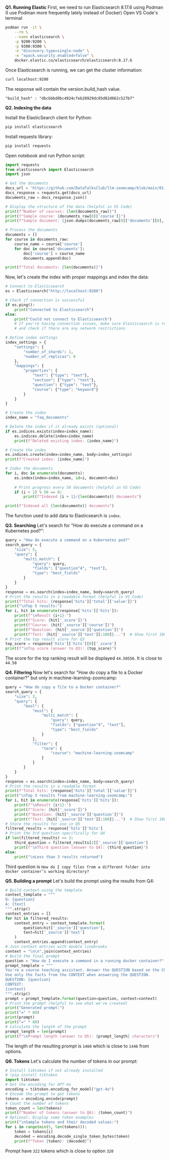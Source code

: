 **Q1. Running Elastic**
First, we need to run Elasticsearch 8.17.6 using Podman (I use Podman more frequently lately instead of Docker)
Open VS Code's terminal

```bash
podman run -it \
    --rm \
    --name elasticsearch \
    -p 9200:9200 \
    -p 9300:9300 \
    -e "discovery.type=single-node" \
    -e "xpack.security.enabled=false" \
    docker.elastic.co/elasticsearch/elasticsearch:8.17.6
```
Once Elasticsearch is running, we can get the cluster information:
```bash
curl localhost:9200
```
The response will contain the version.build_hash value. 

```
"build_hash" : "dbcbbbd0bc4924cfeb28929dc05d82d662c527b7"
```

**Q2. Indexing the data**

Install the ElasticSearch client for Python:
```python
pip install elasticsearch
```
Install requests library:
```python
pip install requests
```
Open notebook and run Python script:
```python
import requests 
from elasticsearch import Elasticsearch
import json

# Get the documents
docs_url = 'https://github.com/DataTalksClub/llm-zoomcamp/blob/main/01-intro/documents.json?raw=1'
docs_response = requests.get(docs_url)
documents_raw = docs_response.json()

# Display the structure of the data (helpful in VS Code)
print(f"Number of courses: {len(documents_raw)}")
print(f"Sample course: {documents_raw[0]['course']}")
print(f"Sample document: {json.dumps(documents_raw[0]['documents'][0], indent=2)}")

# Process the documents
documents = []
for course in documents_raw:
    course_name = course['course']
    for doc in course['documents']:
        doc['course'] = course_name
        documents.append(doc)

print(f"Total documents: {len(documents)}")
```
Now, let's create the index with proper mappings and index the data:

```python
# Connect to Elasticsearch
es = Elasticsearch("http://localhost:9200")

# Check if connection is successful
if es.ping():
    print("Connected to Elasticsearch")
else:
    print("Could not connect to Elasticsearch")
    # If you're having connection issues, make sure Elasticsearch is running
    # and check if there are any network restrictions

# Define index settings
index_settings = {
    "settings": {
        "number_of_shards": 1,
        "number_of_replicas": 0
    },
    "mappings": {
        "properties": {
            "text": {"type": "text"},
            "section": {"type": "text"},
            "question": {"type": "text"},
            "course": {"type": "keyword"} 
        }
    }
}

# Create the index
index_name = "faq_documents"

# Delete the index if it already exists (optional)
if es.indices.exists(index=index_name):
    es.indices.delete(index=index_name)
    print(f"Deleted existing index: {index_name}")

# Create the index
es.indices.create(index=index_name, body=index_settings)
print(f"Created index: {index_name}")

# Index the documents
for i, doc in enumerate(documents):
    es.index(index=index_name, id=i, document=doc)
    
    # Print progress every 50 documents (helpful in VS Code)
    if (i + 1) % 50 == 0:
        print(f"Indexed {i + 1}/{len(documents)} documents")

print(f"Indexed all {len(documents)} documents")
```

The function used to add data to Elasticsearch is `index`.

**Q3. Searching**
Let's search for "How do execute a command on a Kubernetes pod?":
```python
query = "How do execute a command on a Kubernetes pod?"
search_query = {
    "size": 5,
    "query": {
        "multi_match": {
            "query": query,
            "fields": ["question^4", "text"],
            "type": "best_fields"
        }
    }
}
response = es.search(index=index_name, body=search_query)
# Print the results in a readable format (helpful in VS Code)
print(f"Total hits: {response['hits']['total']['value']}")
print("\nTop 5 results:")
for i, hit in enumerate(response['hits']['hits']):
    print(f"\nResult {i+1}:")
    print(f"Score: {hit['_score']}")
    print(f"Course: {hit['_source']['course']}")
    print(f"Question: {hit['_source']['question']}")
    print(f"Text: {hit['_source']['text'][:100]}...")  # Show first 100 chars
# Print the top result score for Q3
top_score = response['hits']['hits'][0]['_score']
print(f"\nTop score (answer to Q3): {top_score}")
```
The score for the top ranking result will be displayed `44.50556`. It is close to `44.50`

**Q4. Filtering**
Now let's search for "How do copy a file to a Docker container?" but only in machine-learning-zoomcamp:

```python
query = "How do copy a file to a Docker container?"
search_query = {
    "size": 3,
    "query": {
        "bool": {
            "must": {
                "multi_match": {
                    "query": query,
                    "fields": ["question^4", "text"],
                    "type": "best_fields"
                }
            },
            "filter": {
                "term": {
                    "course": "machine-learning-zoomcamp"
                }
            }
        }
    }
}
response = es.search(index=index_name, body=search_query)
# Print the results in a readable format
print(f"Total hits: {response['hits']['total']['value']}")
print("\nTop 3 results from machine-learning-zoomcamp:")
for i, hit in enumerate(response['hits']['hits']):
    print(f"\nResult {i+1}:")
    print(f"Score: {hit['_score']}")
    print(f"Question: {hit['_source']['question']}")
    print(f"Text: {hit['_source']['text'][:100]}...")  # Show first 100 chars
# Store the results for use in Q5
filtered_results = response['hits']['hits']
# Print the 3rd question specifically for Q4
if len(filtered_results) >= 3:
    third_question = filtered_results[2]['_source']['question']
    print(f"\nThird question (answer to Q4): {third_question}")
else:
    print("\nLess than 3 results returned")
```
Third question is `How do I copy files from a different folder into docker container’s working directory?`

**Q5. Building a prompt**
Let's build the prompt using the results from Q4:
```python
# Build context using the template
context_template = """
Q: {question}
A: {text}
""".strip()
context_entries = []
for hit in filtered_results:
    context_entry = context_template.format(
        question=hit['_source']['question'],
        text=hit['_source']['text']
    )
    context_entries.append(context_entry)
# Join context entries with double linebreaks
context = "\n\n".join(context_entries)
# Build the final prompt
question = "How do I execute a command in a running docker container?"
prompt_template = """
You're a course teaching assistant. Answer the QUESTION based on the CONTEXT from the FAQ database.
Use only the facts from the CONTEXT when answering the QUESTION.
QUESTION: {question}
CONTEXT:
{context}
""".strip()
prompt = prompt_template.format(question=question, context=context)
# Print the prompt (helpful to see what we've created)
print("Generated prompt:")
print("=" * 80)
print(prompt)
print("=" * 80)
# Calculate the length of the prompt
prompt_length = len(prompt)
print(f"\nPrompt length (answer to Q5): {prompt_length} characters")
```
The length of the resulting prompt is `1460` which is close to `1446` from options.

**Q6. Tokens**
Let's calculate the number of tokens in our prompt:

```python
# Install tiktoken if not already installed
# !pip install tiktoken
import tiktoken
# Get the encoding for GPT-4o
encoding = tiktoken.encoding_for_model("gpt-4o")
# Encode the prompt to get tokens
tokens = encoding.encode(prompt)
# Count the number of tokens
token_count = len(tokens)
print(f"Number of tokens (answer to Q6): {token_count}")
# Optional: Display some token examples
print("\nSample tokens and their decoded values:")
for i in range(min(5, len(tokens))):
    token = tokens[i]
    decoded = encoding.decode_single_token_bytes(token)
    print(f"Token {token}: {decoded}")
```

Prompt have `322` tokens which is close to option `320`